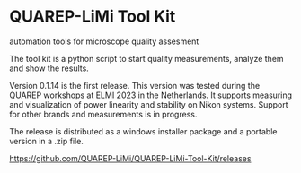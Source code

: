 # QUAREP-LiMi Tool Kit
automation tools for microscope quality assesment

The tool kit is a python script to start quality measurements, analyze them and show the results.

Version 0.1.14 is the first release.
This version was tested during the QUAREP workshops at ELMI 2023 in the Netherlands.
It supports measuring and visualization of power linearity and stability on Nikon systems.
Support for other brands and measurements is in progress.

The release is distributed as a windows installer package and a portable version in a .zip file.

https://github.com/QUAREP-LiMi/QUAREP-LiMi-Tool-Kit/releases
